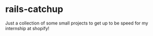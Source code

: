 # rails-catchup
Just a collection of some small projects to get up to be speed for my internship at shopify!
